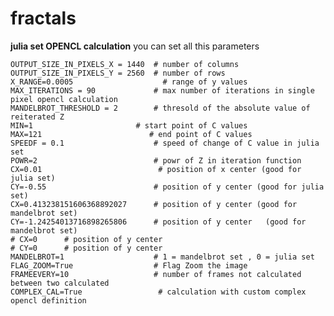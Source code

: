 # fractals

<b>julia set OPENCL calculation</b> 
you can set all this parameters

	OUTPUT_SIZE_IN_PIXELS_X = 1440  # number of columns
	OUTPUT_SIZE_IN_PIXELS_Y = 2560  # number of rows
	X_RANGE=0.0005                    # range of y values 
	MAX_ITERATIONS = 90             # max number of iterations in single pixel opencl calculation
	MANDELBROT_THRESHOLD = 2        # thresold of the absolute value of reiterated Z
	MIN=1                       # start point of C values 
	MAX=121                        # end point of C values
	SPEEDF = 0.1                    # speed of change of C value in julia set
	POWR=2                          # powr of Z in iteration function
	CX=0.01                          # position of x center (good for julia set)
	CY=-0.55                        # position of y center (good for julia set)
	CX=0.413238151606368892027      # position of y center (good for mandelbrot set)
	CY=-1.24254013716898265806      # position of y center	 (good for mandelbrot set)
	# CX=0      # position of y center
	# CY=0      # position of y center	
	MANDELBROT=1                    # 1 = mandelbrot set , 0 = julia set
	FLAG_ZOOM=True                  # Flag Zoom the image
	FRAMEEVERY=10                   # number of frames not calculated between two calculated
	COMPLEX_CAL=True                 # calculation with custom complex opencl definition
